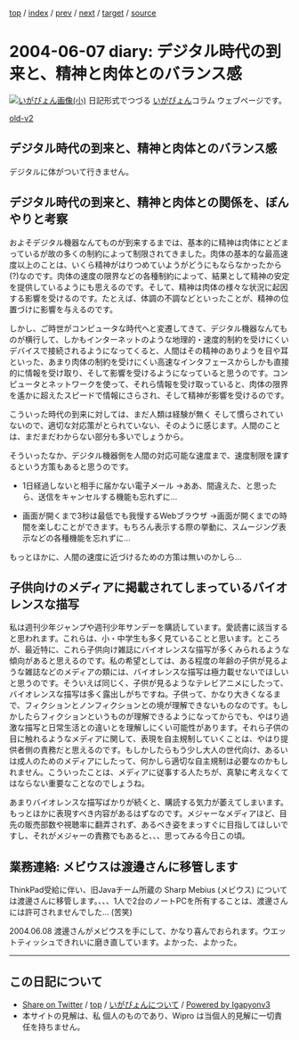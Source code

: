 [top](../index.html) 
 / [index](index.html) 
 / [prev](ig040606.html) 
 / [next](ig040608.html) 
 / [target](https://igapyon.github.io/diary/2004/ig040607.html) 
 / [source](https://github.com/igapyon/diary/blob/master/2004/ig040607.src.md) 

2004-06-07 diary: デジタル時代の到来と、精神と肉体とのバランス感
=====================================================================================================
[![いがぴょん画像(小)](https://igapyon.github.io/diary/images/iga200306s.jpg "いがぴょん")](https://igapyon.github.io/diary/memo/memoigapyon.html) 日記形式でつづる [いがぴょん](https://igapyon.github.io/diary/memo/memoigapyon.html)コラム ウェブページです。

[old-v2](ig040607-orig.html)

## デジタル時代の到来と、精神と肉体とのバランス感

デジタルに体がついて行きません。


## デジタル時代の到来と、精神と肉体との関係を、ぼんやりと考察

およそデジタル機器なんてものが到来するまでは、基本的に精神は肉体にとどまっているが故の多くの制約によって制限されてきました。肉体の基本的な最高速度以上のことは、いくら精神がはりつめていようがどうにもならなかったから(?)なのです。肉体の速度の限界などの各種制約によって、結果として精神の安定を提供しているようにも思えるのです。そして、精神は肉体の様々な状況に起因する影響を受けるのです。たとえば、体調の不調などといったことが、精神の位置づけに影響を与えるのです。

しかし、ご時世がコンピュータな時代へと変遷してきて、デジタル機器なんてものが横行して、しかもインターネットのような地理的・速度的制約を受けにくいデバイスで接続されるようになってくると、人間はその精神のありようを目や耳といった、あまり肉体の制約を受けにくい高速なインタフェースからしかも直接的に情報を受け取り、そして影響を受けるようになっていると思うのです。コンピュータとネットワークを使って、それら情報を受け取っていると、肉体の限界を遙かに超えたスピードで情報にさらされ、そして精神が影響を受けるのです。

こういった時代の到来に対しては、まだ人類は経験が無く そして慣らされていないので、適切な対応策がとられていない、そのように感じます。人間のことは、まだまだわからない部分も多いでしょうから。

そういったなか、デジタル機器側を人間の対応可能な速度まで、速度制限を課するという方策もあると思うのです。

* 1日経過しないと相手に届かない電子メール
  →ああ、間違えた、と思ったら、送信をキャンセルする機能も忘れずに…
  
* 画面が開くまで3秒は最低でも我慢するWebブラウザ
  →画面が開くまでの時間を楽しむことができます。もちろん表示する際の挙動に、スムージング表示などの各種機能を忘れずに…

もっとほかに、人間の速度に近づけるための方策は無いのかしら…

## 子供向けのメディアに掲載されてしまっているバイオレンスな描写

私は週刊少年ジャンプや週刊少年サンデーを購読しています。愛読書に該当すると思われます。これらは、小・中学生も多く見ていることと思います。ところが、最近特に、これら子供向け雑誌にバイオレンスな描写が多くみられるような傾向があると思えるのです。私の希望としては、ある程度の年齢の子供が見るような雑誌などのメディアの類には、バイオレンスな描写は極力載せないでほしいと思うのです。そういえば同じく、子供が見るようなテレビアニメにしたって、バイオレンスな描写は多く露出しがちですね。子供って、かなり大きくなるまで、フィクションとノンフィクションとの境が理解できないものなのです。もしかしたらフィクションというものが理解できるようになってからでも、やはり過激な描写と日常生活との違いとを理解しにくい可能性があります。それら子供の目に触れるようなメディアに関して、表現を自主規制していくことは、やはり提供者側の責務だと思えるのです。もしかしたらもう少し大人の世代向け、あるいは成人のためのメディアにしたって、何かしら適切な自主規制は必要なのかもしれません。こういったことは、メディアに従事する人たちが、真摯に考えなくてはならない重要なことなのでしょうね。

あまりバイオレンスな描写ばかりが続くと、購読する気力が萎えてしまいます。もっとほかに表現すべき内容があるはずなのです。メジャーなメディアほど、目先の販売部数や視聴率に翻弄されず、あるべき姿をまっすぐに目指してほしいですし、それがメジャーの責務でもあると、、、思ってみる今日この頃。

## 業務連絡: メビウスは渡邊さんに移管します

ThinkPad受給に伴い、旧Javaチーム所蔵の Sharp Mebius (メビウス) については渡邊さんに移管します。、、、1人で2台のノートPCを所有することは、渡邊さんには許可されませんでした… (苦笑)

2004.06.08 渡邊さんがメビウスを手にして、かなり喜んでおられます。ウエットティッシュできれいに磨き直しています。よかった、よかった。


----------------------------------------------------------------------------------------------------

## この日記について

* [Share on Twitter](https://twitter.com/intent/tweet?hashtags=igapyon%2Cdiary%2C%E3%81%84%E3%81%8C%E3%81%B4%E3%82%87%E3%82%93&text=%E3%83%87%E3%82%B8%E3%82%BF%E3%83%AB%E6%99%82%E4%BB%A3%E3%81%AE%E5%88%B0%E6%9D%A5%E3%81%A8%E3%80%81%E7%B2%BE%E7%A5%9E%E3%81%A8%E8%82%89%E4%BD%93%E3%81%A8%E3%81%AE%E3%83%90%E3%83%A9%E3%83%B3%E3%82%B9%E6%84%9F&url=https%3A%2F%2Figapyon.github.io%2Fdiary%2F2004%2Fig040607.html) / [top](../index.html) / [いがぴょんについて](https://igapyon.github.io/diary/memo/memoigapyon.html) / [Powered by Igapyonv3](https://github.com/igapyon/igapyonv3)
* 本サイトの見解は、私 個人のものであり、Wipro は当個人的見解に一切責任を持ちません。 
